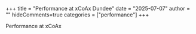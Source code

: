 +++
title = "Performance at xCoAx Dundee"
date = "2025-07-07"
author = ""
hideComments=true
categories = ["performance"]
+++

Performance at xCoAx
